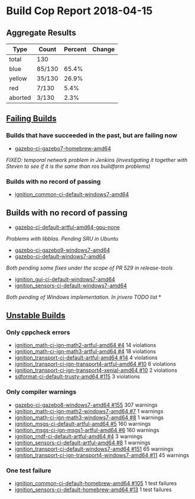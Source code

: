 # Build Cop Report 2018-04-15

## Aggregate Results
| Type | Count | Percent | Change |
|--|--|--|--|
| total | 130 | |  |
| blue | 85/130 | 65.4% |  |
| yellow | 35/130 | 26.9% |  |
| red | 7/130 | 5.4% |  |
| aborted | 3/130 | 2.3% |  |

## [Failing Builds](https://build.osrfoundation.org/view/main/view/BuildCopFail/)

### Builds that have succeeded in the past, but are failing now

* [gazebo-ci-gazebo7-homebrew-amd64](https://build.osrfoundation.org/job/gazebo-ci-gazebo7-homebrew-amd64)

*FIXED: temporal network problem in Jenkins (investigating it together with Steven to see if it is the same than ros buildfarm problems)*

### Builds with no record of passing

* [ignition_common-ci-default-windows7-amd64](https://build.osrfoundation.org/job/ignition_common-ci-default-windows7-amd64)

## Builds with no record of passing
* [gazebo-ci-default-artful-amd64-gpu-none](https://build.osrfoundation.org/job/gazebo-ci-default-artful-amd64-gpu-none)

*Problems with libblas. Pending SRU in Ubuntu*

* [gazebo-ci-gazebo9-windows7-amd64](https://build.osrfoundation.org/job/gazebo-ci-gazebo9-windows7-amd64)
* [gazebo-ci-default-windows7-amd64](https://build.osrfoundation.org/job/gazebo-ci-default-windows7-amd64)

*Both pending some fixes under the scope of PR 529 in release-tools*

* [ignition_gui-ci-default-windows7-amd64](https://build.osrfoundation.org/job/ignition_gui-ci-default-windows7-amd64)
* [ignition_sensors-ci-default-windows7-amd64](https://build.osrfoundation.org/job/ignition_sensors-ci-default-windows7-amd64)

*Both pending of Windows implementation. In jrivero TODO list* *

## [Unstable Builds](https://build.osrfoundation.org/view/main/view/BuildCopFail/)

### Only cppcheck errors

* [ignition_math-ci-ign-math2-artful-amd64 #4](https://build.osrfoundation.org/job/ignition_math-ci-ign-math2-artful-amd64/4) 14 violations
* [ignition_math-ci-ign-math3-artful-amd64 #4](https://build.osrfoundation.org/job/ignition_math-ci-ign-math3-artful-amd64/4) 18 violations
* [ignition_transport-ci-default-artful-amd64 #14](https://build.osrfoundation.org/job/ignition_transport-ci-default-artful-amd64/14) 4 violations
* [ignition_transport-ci-ign-transport4-artful-amd64 #10](https://build.osrfoundation.org/job/ignition_transport-ci-ign-transport4-artful-amd64/10) 6 violations
* [ignition_transport-ci-ign-transport4-xenial-amd64 #10](https://build.osrfoundation.org/job/ignition_transport-ci-ign-transport4-xenial-amd64/10) 2 violations
* [sdformat-ci-default-trusty-amd64 #115](https://build.osrfoundation.org/job/sdformat-ci-default-trusty-amd64/115) 3 violations

### Only compiler warnings

* [gazebo-ci-gazebo8-windows7-amd64 #155](https://build.osrfoundation.org/job/gazebo-ci-gazebo8-windows7-amd64/155) 307 warnings
* [ignition_math-ci-ign-math2-windows7-amd64 #7](https://build.osrfoundation.org/job/ignition_math-ci-ign-math2-windows7-amd64/7) 1 warnings
* [ignition_math-ci-ign-math3-windows7-amd64 #8](https://build.osrfoundation.org/job/ignition_math-ci-ign-math3-windows7-amd64/8) 1 warnings
* [ignition_msgs-ci-default-artful-amd64 #5](https://build.osrfoundation.org/job/ignition_msgs-ci-default-artful-amd64/5) 160 warnings
* [ignition_msgs-ci-ign-msgs1-artful-amd64 #6](https://build.osrfoundation.org/job/ignition_msgs-ci-ign-msgs1-artful-amd64/6) 160 warnings
* [ignition_rndf-ci-default-artful-amd64 #4](https://build.osrfoundation.org/job/ignition_rndf-ci-default-artful-amd64/4) 3 warnings
* [ignition_sensors-ci-default-artful-amd64 #8](https://build.osrfoundation.org/job/ignition_sensors-ci-default-artful-amd64/8) 1 warnings
* [ignition_transport-ci-default-windows7-amd64 #151](https://build.osrfoundation.org/job/ignition_transport-ci-default-windows7-amd64/151) 65 warnings
* [ignition_transport-ci-ign-transport4-windows7-amd64 #11](https://build.osrfoundation.org/job/ignition_transport-ci-ign-transport4-windows7-amd64/11) 45 warnings
### One test failure

* [ignition_common-ci-default-homebrew-amd64 #105](https://build.osrfoundation.org/job/ignition_common-ci-default-homebrew-amd64/105) 1 test failures
* [ignition_sensors-ci-default-homebrew-amd64 #13](https://build.osrfoundation.org/job/ignition_sensors-ci-default-homebrew-amd64/13) 1 test failures